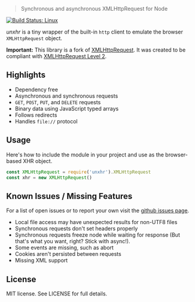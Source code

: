 > Synchronous and asynchronous XMLHttpRequest for Node

[![Build Status: Linux](https://travis-ci.org/Mogztter/unxhr.svg?branch=master)](https://travis-ci.org/Mogztter/unxhr)

_unxhr_ is a tiny wrapper of the built-in `http` client to emulate the browser `XMLHttpRequest` object.

**Important:** This library is a fork of [XMLHttpRequest](https://github.com/driverdan/node-XMLHttpRequest).
It was created to be compliant with [XMLHttpRequest Level 2](http://www.w3.org/TR/XMLHttpRequest2/).

## Highlights

- Dependency free
- Asynchronous and synchronous requests
- `GET`, `POST`, `PUT`, and `DELETE` requests
- Binary data using JavaScript typed arrays
- Follows redirects
- Handles `file://` protocol

## Usage

Here's how to include the module in your project and use as the browser-based XHR object.

```js
const XMLHttpRequest = require('unxhr').XMLHttpRequest
const xhr = new XMLHttpRequest()
```

## Known Issues / Missing Features

For a list of open issues or to report your own visit the [github issues page](https://github.com/Mogztter/unxhr/issues).

* Local file access may have unexpected results for non-UTF8 files
* Synchronous requests don't set headers properly
* Synchronous requests freeze node while waiting for response (But that's what you want, right? Stick with async!).
* Some events are missing, such as abort
* Cookies aren't persisted between requests
* Missing XML support

## License

MIT license. See LICENSE for full details.
